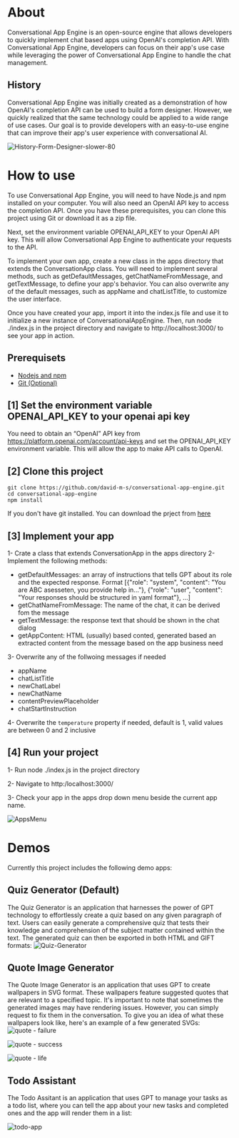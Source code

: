 # About
Conversational App Engine is an open-source engine that allows developers to quickly implement chat based apps using OpenAI's completion API. With Conversational App Engine, developers can focus on their app's use case while leveraging the power of Conversational App Engine to handle the chat management.

## History
Conversational App Engine was initially created as a demonstration of how OpenAI's completion API can be used to build a form designer. However, we quickly realized that the same technology could be applied to a wide range of use cases. Our goal is to provide developers with an easy-to-use engine that can improve their app's user experience with conversational AI.

![History-Form-Designer-slower-80](https://user-images.githubusercontent.com/129025554/229411348-b2d4da89-bce9-483d-93b0-29ec698172c6.gif)


# How to use
To use Conversational App Engine, you will need to have Node.js and npm installed on your computer. You will also need an OpenAI API key to access the completion API. Once you have these prerequisites, you can clone this project using Git or download it as a zip file.

Next, set the environment variable OPENAI_API_KEY to your OpenAI API key. This will allow Conversational App Engine to authenticate your requests to the API.

To implement your own app, create a new class in the apps directory that extends the ConversationApp class. You will need to implement several methods, such as getDefaultMessages, getChatNameFromMessage, and getTextMessage, to define your app's behavior. You can also overwrite any of the default messages, such as appName and chatListTitle, to customize the user interface.

Once you have created your app, import it into the index.js file and use it to initialize a new instance of ConversationalAppEngine. Then, run node ./index.js in the project directory and navigate to http://localhost:3000/ to see your app in action.

## Prerequisets
* [Nodejs and npm](https://nodejs.org/en/download)
* [Git (Optional)](https://git-scm.com/book/en/v2/Getting-Started-Installing-Git)

## [1] Set the environment variable OPENAI_API_KEY to your openai api key
You need to obtain an “OpenAI” API key from https://platform.openai.com/account/api-keys and set the OPENAI_API_KEY environment variable. This will allow the app to make API calls to OpenAI.


## [2] Clone this project
```
git clone https://github.com/david-m-s/conversational-app-engine.git
cd conversational-app-engine
npm install
```
If you don't have git installed. You can download the prject from [here](https://github.com/ameramayreh/conversational-app-engine/archive/refs/heads/main.zip)

## [3] Implement your app
1- Crate a class that extends ConversationApp in the apps directory
2- Implement the following methods:
- getDefaultMessages: an array of instructions that tells GPT about its role and the expected response. Format [{"role": "system", "content": "You are ABC asesseten, you provide help in..."}, {"role": "user", "content": "Your responses should be structured in yaml format"}, ...]
- getChatNameFromMessage: The name of the chat, it can be derived fom the message
- getTextMessage: the response text that should be shown in the chat dialog
- getAppContent: HTML (usually) based conted, generated based an extracted content from the message based on the app business need

3- Overwrite any of the follwoing messages if needed
- appName
- chatListTitle
- newChatLabel
- newChatName
- contentPreviewPlaceholder
- chatStartInstruction

4- Overwrite the `temperature` property if needed, default is 1, valid values are between 0 and 2 inclusive

## [4] Run your project
1- Run node ./index.js in the project directory

2- Navigate to http:/localhost:3000/

3- Check your app in the apps drop down menu beside the current app name.

![AppsMenu](https://user-images.githubusercontent.com/129025554/235294471-75ba27f4-4109-4cc2-81d4-6d38ef93ec5f.PNG)


# Demos
Currently this project includes the following demo apps:

## Quiz Generator (Default)
The Quiz Generator is an application that harnesses the power of GPT technology to effortlessly create a quiz based on any given paragraph of text. Users can easily generate a comprehensive quiz that tests their knowledge and comprehension of the subject matter contained within the text. The generated quiz can then be exported in both HTML and GIFT formats:
![Quiz-Generator](https://user-images.githubusercontent.com/129025554/234749558-28ec7c9f-805e-4e42-9886-74f5e0872faa.PNG)


## Quote Image Generator
The Quote Image Generator is an application that uses GPT to create wallpapers in SVG format. These wallpapers feature suggested quotes that are relevant to a specified topic. It's important to note that sometimes the generated images may have rendering issues. However, you can simply request to fix them in the conversation. To give you an idea of what these wallpapers look like, here's an example of a few generated SVGs:
![quote - failure](https://user-images.githubusercontent.com/129025554/233998565-b5e51ef3-e3e9-42bd-af25-f283f2885d29.svg)

![quote - success](https://user-images.githubusercontent.com/129025554/234000131-793d5b14-3404-4a09-8eeb-314e6dcb8c64.svg)

![quote - life](https://user-images.githubusercontent.com/129025554/233998665-66b3552c-e6f5-4546-bb47-32e93ccb6494.svg)


## Todo Assistant
The Todo Assitant is an application that uses GPT to manage your tasks as a todo list, where you can tell the app about your new tasks and completed ones and the app will render them in a list:

![todo-app](https://user-images.githubusercontent.com/129025554/235294800-4dec094d-4982-463e-8b4b-338097037581.PNG)

